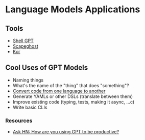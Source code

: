 # Language Models Applications

## Tools

- [Shell GPT](https://github.com/TheR1D/shell_gpt)
- [Scapeghost](https://jamesturk.github.io/scrapeghost/)
- [Kor](https://eyurtsev.github.io/kor/index.html)

## Cool Uses of GPT Models

- Naming things
- What's the name of the "thing" that does "something"?
- [Convert code from one language to another](https://twitter.com/sualehasif996/status/1635755267739598848)
- Generate YAMLs or other DSLs (translate between them)
- Improve existing code (typing, tests, making it async, ...c)
- Write basic CLIs

### Resources

- [Ask HN: How are you using GPT to be productive?](https://news.ycombinator.com/item?id=35299071&p=2)
